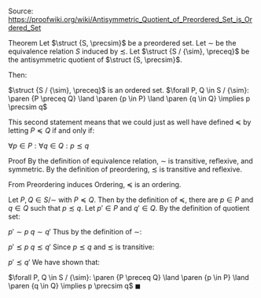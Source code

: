 # 

Source: https://proofwiki.org/wiki/Antisymmetric_Quotient_of_Preordered_Set_is_Ordered_Set

Theorem
Let $\struct {S, \precsim}$ be a preordered set.
Let $\sim$ be the equivalence relation $S$ induced by $\precsim$.
Let $\struct {S / {\sim}, \preceq}$ be the antisymmetric quotient of $\struct {S, \precsim}$.

Then:

$\struct {S / {\sim}, \preceq}$ is an ordered set.
$\forall P, Q \in S / {\sim}: \paren {P \preceq Q} \land \paren {p \in P} \land \paren {q \in Q} \implies p \precsim q$

This second statement means that we could just as well have defined $\preceq$ by letting $P \preceq Q$ if and only if:

$\forall p \in P: \forall q \in Q: p \precsim q$


Proof
By the definition of equivalence relation, $\sim$ is transitive, reflexive, and symmetric.
By the definition of preordering, $\precsim$ is transitive and reflexive.

From Preordering induces Ordering, $\preceq$ is an ordering.

Let $P, Q \in S / {\sim}$ with $P \preceq Q$.
Then by the definition of $\preceq$, there are $p \in P$ and $q \in Q$ such that $p \precsim q$.
Let $p' \in P$ and $q' \in Q$.
By the definition of quotient set:

$p' \sim p$
$q \sim q'$
Thus by the definition of $\sim$:

$p' \precsim p$
$q \precsim q'$
Since $p \precsim q$ and $\precsim$ is transitive:

$p' \precsim q'$
We have shown that:

$\forall P, Q \in S / {\sim}: \paren {P \preceq Q} \land \paren {p \in P} \land \paren {q \in Q} \implies p \precsim q$
$\blacksquare$





